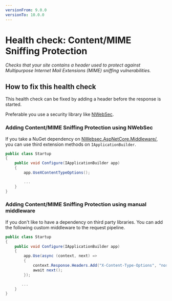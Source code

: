 ```yaml
---
versionFrom: 9.0.0
versionTo: 10.0.0
---
```


# Health check: Content/MIME Sniffing Protection

_Checks that your site contains a header used to protect against Multipurpose Internet Mail Extensions (MIME) sniffing vulnerabilities._

## How to fix this health check

This health check can be fixed by adding a header before the response is started.

Preferable you use a security library like [NWebSec](https://docs.nwebsec.com/).

### Adding Content/MIME Sniffing Protection using NWebSec

If you take a NuGet dependency on [NWebsec.AspNetCore.Middleware/](https://www.nuget.org/packages/NWebsec.AspNetCore.Middleware/), you can use third extension methods on `IApplicationBuilder`.

```csharp
public class Startup
{
    public void Configure(IApplicationBuilder app)
    {
        app.UseXContentTypeOptions();

        ...
    }
}
```

### Adding Content/MIME Sniffing Protection using manual middleware

If you don't like to have a dependency on third party libraries. You can add the following custom middleware to the request pipeline.

```csharp
public class Startup
{
    public void Configure(IApplicationBuilder app)
    {
        app.Use(async (context, next) =>
        {
            context.Response.Headers.Add("X-Content-Type-Options", "nosniff");
            await next();
        });

       ...
    }
}
```
